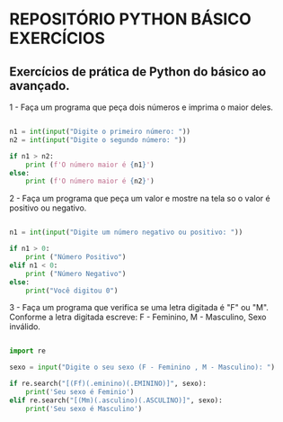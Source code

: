 # REPOSITÓRIO PYTHON BÁSICO EXERCÍCIOS

## Exercícios de prática de Python do básico ao avançado.

1 - Faça um programa que peça dois números e imprima o maior deles.

~~~python

n1 = int(input("Digite o primeiro número: "))
n2 = int(input("Digite o segundo número: "))

if n1 > n2:
    print (f'O número maior é {n1}')
else:
    print (f'O número maior é {n2}')
~~~

2 - Faça um programa que peça um valor e mostre na tela so o valor é positivo ou negativo.

~~~python

n1 = int(input("Digite um número negativo ou positivo: "))

if n1 > 0:
    print ("Número Positivo")
elif n1 < 0:
    print ("Número Negativo")
else:
    print("Você digitou 0")
~~~

3 -  Faça um programa que verifica se uma letra digitada é "F" ou "M". Conforme a letra digitada escreve: F - Feminino, M - Masculino, Sexo inválido.

~~~python

import re

sexo = input("Digite o seu sexo (F - Feminino , M - Masculino): ")

if re.search("[(Ff)(.eminino)(.EMININO)]", sexo):
    print('Seu sexo é Feminio')
elif re.search("[(Mm)(.asculino)(.ASCULINO)]", sexo):
    print('Seu sexo é Masculino')

~~~



